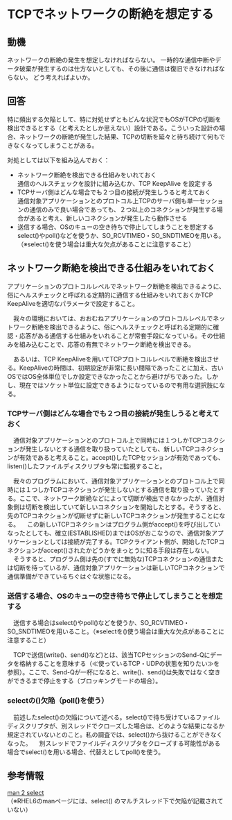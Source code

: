 # TCPでネットワークの断絶を想定する

## 動機
ネットワークの断絶の発生を想定しなければならない。
一時的な通信中断やデータ破棄が発生するのは仕方ないとしても、その後に通信は復旧できなければならない。
どう考えればよいか。

## 回答
特に頻出する欠陥として、特に対処せずともどんな状況でもOSがTCPの切断を検出できるとする（と考えたとしか思えない）設計である。こういった設計の場合、ネットワークの断絶が発生した結果、TCPの切断を延々と待ち続けて何もできなくなってしまうことがある。

対処としては以下を組み込んでおく：
- ネットワーク断絶を検出できる仕組みをいれておく  
  通信のヘルスチェックを設計に組み込むか、TCP KeepAlive を設定する
- TCPサーバ側はどんな場合でも２つ目の接続が発生しうると考えておく  
  通信対象アプリケーションとのプロトコル上TCPのサーバ側も単一セッションの通信のみで良い場合であっても、２つ以上のコネクションが発生する場合があると考え、新しいコネクションが発生したら動作させる
- 送信する場合、OSのキューの空き待ちで停止してしまうことを想定する  
  select()やpoll()などを使うか、SO_RCVTIMEO・SO_SNDTIMEOを用いる。（※select()を使う場合は重大な欠点があることに注意すること）

## ネットワーク断絶を検出できる仕組みをいれておく
アプリケーションのプロトコルレベルでネットワーク断絶を検出できるように、俗にヘルスチェックと呼ばれる定期的に通信する仕組みをいれておくかTCP KeepAliveを適切なパラメータで設定すること。

　我々の環境においては、おおむねアプリケーションのプロトコルレベルでネットワーク断絶を検出できるように、俗にヘルスチェックと呼ばれる定期的に確認・応答がある通信する仕組みをいれることが常套手段になっている。その仕組みを組み込むことで、応答の有無でネットワーク断絶を検出できる。

　あるいは、TCP KeepAliveを用いてTCPプロトコルレベルで断絶を検出させる。KeepAliveの時間は、初期設定が非常に長い間隔であったことに加え、古いOSではOS全体単位でしか設定できなかったことから避けがちであった。しかし、現在ではソケット単位に設定できるようになっているので有用な選択肢になる。

### TCPサーバ側はどんな場合でも２つ目の接続が発生しうると考えておく
　通信対象アプリケーションとのプロトコル上で同時には１つしかTCPコネクションが発生しないとする通信を取り扱っていたとしても、新しいTCPコネクションが有効であると考えること。accept()したTCPセッションが有効であっても、listen()したファイルディスクリプタも常に監視すること。

　我々のプログラムにおいて、通信対象アプリケーションとのプロトコル上で同時には１つしかTCPコネクションが発生しないとする通信を取り扱っていたとする。ここで、ネットワーク断絶などによって切断が検出できなかったが、通信対象側は切断を検出していて新しいコネクションを開始したとする。そうすると、先のTCPコネクションが切断せずに新しいTCPコネクションが発生することになる。
　この新しいTCPコネクションはプログラム側がaccept()を呼び出していなったとしても、確立(ESTABLISHED)まではOSがおこなうので、通信対象アプリケーションとしては接続が完了する。TCPクライアント側が、開始したTCPコネクションがaccept()されたかどうかをまっとうに知る手段は存在しない。
　そうすると、プログラム側は先の(すでに無効な)TCPコネクションの通信または切断を待っているが、通信対象アプリケーションは新しいTCPコネクションで通信準備ができているちぐはぐな状態になる。

### 送信する場合、OSのキューの空き待ちで停止してしまうことを想定する
　送信する場合はselect()やpoll()などを使うか、SO_RCVTIMEO・SO_SNDTIMEOを用いること。（※selectを()使う場合は重大な欠点があることに注意すること）

　TCPで送信(write()、send()など)とは、該当TCPセッションのSend-Qにデータを格納することを意味する（≪使っているTCP・UDPの状態を知りたい≫を参照）。ここで、Send-Qが一杯になると、write()、send()は失敗ではなく空きができるまで停止をする（ブロッキングモードの場合）。

### selectの()欠陥（poll()を使う）
　前述したselect()の欠陥について述べる。select()で待ち受けているファイルディスクリプタが、別スレッドでクローズした場合は、どのような結果になるか規定されていないとのこと。私の調査では、select()から抜けることができなくなった。
　別スレッドでファイルディスクリプタをクローズする可能性がある場合でselect()を用いる場合、代替えとしてpoll()を使う。

## 参考情報
[man 2 select](https://linuxjm.osdn.jp/html/LDP_man-pages/man2/select.2.html)  
（※RHEL6のmanページには、select() のマルチスレッド下で欠陥が記載されていない）

